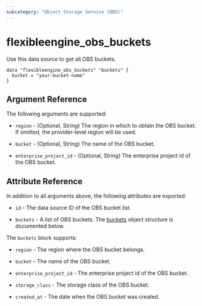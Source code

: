 ```yaml
---
subcategory: "Object Storage Service (OBS)"
---
```


# flexibleengine_obs_buckets

Use this data source to get all OBS buckets.

```hcl
data "flexibleengine_obs_buckets" "buckets" {
  bucket = "your-bucket-name"
}
```

## Argument Reference

The following arguments are supported:

* `region` - (Optional, String) The region in which to obtain the OBS bucket.
  If omitted, the provider-level region will be used.

* `bucket` - (Optional, String) The name of the OBS bucket.

* `enterprise_project_id` - (Optional, String) The enterprise project id of the OBS bucket.

## Attribute Reference

In addition to all arguments above, the following attributes are exported:

* `id` - The data source ID of the OBS bucket list.

* `buckets` - A list of OBS buckets. The [buckets](#obs_buckets) object structure is documented below.

<a name="obs_buckets"></a>
The `buckets` block supports:

* `region` - The region where the OBS bucket belongs.

* `bucket` - The name of the OBS bucket.

* `enterprise_project_id` - The enterprise project id of the OBS bucket.

* `storage_class` - The storage class of the OBS bucket.

* `created_at` - The date when the OBS bucket was created.
